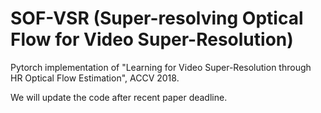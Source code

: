 # SOF-VSR (Super-resolving Optical Flow for Video Super-Resolution)
Pytorch implementation of "Learning for Video Super-Resolution through HR Optical Flow Estimation", ACCV 2018.

We will update the code after recent paper deadline.
